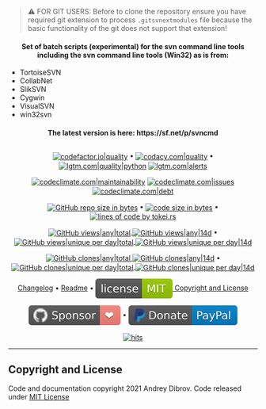 > :warning: FOR GIT USERS: Before to clone the repository ensure you have required git extension to process `.gitsvnextmodules` file because the basic functionality of the git does not support that extension!

<h4 align="center">Set of batch scripts (experimental) for the svn command line tools including
the svn command line tools (Win32) as is from:</h4>
<ul>
<li>TortoiseSVN</li>
<li>CollabNet</li>
<li>SlikSVN</li>
<li>Cygwin</li>
<li>VisualSVN</li>
<li>win32svn</li>
</ul>

<h4 align="center">The latest version is here: https://sf.net/p/svncmd</h4>

##

<p align="center">
  <a href="https://www.codefactor.io/repository/github/andry81/svncmd"><img src="https://img.shields.io/codefactor/grade/github/andry81/svncmd?label=quality&logo=codefactor" valign="middle" alt="codefactor.io|quality" /></a>
  <!-- <a href="https://www.codefactor.io/repository/github/andry81/svncmd"><img src="https://www.codefactor.io/repository/github/andry81/svncmd/badge" valign="middle" alt="codefactor.io|quality" /></a> -->
• <a href="https://www.codacy.com/gh/andry81/svncmd/dashboard?utm_source=github.com&amp;utm_medium=referral&amp;utm_content=andry81/svncmd&amp;utm_campaign=Badge_Grade"><img src="https://img.shields.io/codacy/grade/fbda77985c50456aab14d52d41570889?label=quality&logo=codacy" valign="middle" alt="codacy.com|quality" /></a>
<!-- • <a href="https://www.codacy.com/gh/andry81/svncmd/dashboard?utm_source=github.com&amp;utm_medium=referral&amp;utm_content=andry81/svncmd&amp;utm_campaign=Badge_Grade"><img src="https://app.codacy.com/project/badge/Grade/fbda77985c50456aab14d52d41570889" valign="middle" alt="codacy.com|quality" /></a> -->
<!-- -->
• <a href="https://lgtm.com/projects/g/andry81/svncmd/context:python"><img src="https://img.shields.io/lgtm/grade/python/g/andry81/svncmd.svg?label=quality: python&logo=lgtm" valign="middle" alt="lgtm.com|quality|python" /></a>
  <a href="https://lgtm.com/projects/g/andry81/svncmd/alerts"><img src="https://img.shields.io/lgtm/alerts/github/andry81/svncmd?label=alerts&logo=lgtm" valign="middle" alt="lgtm.com|alerts" /></a>
<!-- -->
</p>

<!-- -->
<p align="center">
  <a href="https://codeclimate.com/github/andry81/svncmd/maintainability"><img src="https://api.codeclimate.com/v1/badges/3ba9415721d7f3bfafec/maintainability?logo=codeclimate" valign="middle" alt="codeclimate.com|maintainability" /></a>
  <a href="https://codeclimate.com/github/andry81/svncmd/issues"><img src="https://img.shields.io/codeclimate/issues/andry81/svncmd?logo=codeclimate" valign="middle" alt="codeclimate.com|issues" /></a>
  <a href="https://codeclimate.com/github/andry81/svncmd/trends/technical_debt"><img src="https://img.shields.io/codeclimate/tech-debt/andry81/svncmd?logo=codeclimate" valign="middle" alt="codeclimate.com|debt" /></a>
</p>
<!-- -->

<p align="center">
  <a href="#"><img src="https://img.shields.io/github/repo-size/andry81/svncmd?logo=github" valign="middle" alt="GitHub repo size in bytes" /></a>
• <a href="#"><img src="https://img.shields.io/github/languages/code-size/andry81/svncmd?logo=github" valign="middle" alt="code size in bytes" /></a>
• <a href="https://github.com/XAMPPRocky/tokei"><img src="https://tokei.rs/b1/github/andry81/svncmd?category=code" valign="middle" alt="lines of code by tokei.rs" /></a>
<!-- -- >
• <a href="https://github.com/XAMPPRocky/tokei"><img src="https://img.shields.io/tokei/lines/github/andry81/svncmd?logo=tokei" valign="middle" alt="total lines by tokei.rs" /></a>
<!-- -->
</p>

<p align="center">
  <a href="https://github.com/andry81/svncmd--gh-stats/commits/master/traffic/views">
    <img src="https://img.shields.io/badge/dynamic/json?color=success&label=Github%20views|all&query=count&url=https://github.com/andry81/svncmd--gh-stats/raw/master/traffic/views/latest-accum.json?raw=True&logo=github" valign="middle" alt="GitHub views|any|total" />
    <img src="https://img.shields.io/badge/dynamic/json?color=success&label=14d&query=count&url=https://github.com/andry81/svncmd--gh-stats/raw/master/traffic/views/latest.json?raw=True" valign="middle" alt="GitHub views|any|14d" /></a>
• <a href="https://github.com/andry81/svncmd--gh-stats/commits/master/traffic/views">
    <img src="https://img.shields.io/badge/dynamic/json?color=success&label=Github%20views|unq&query=uniques&url=https://github.com/andry81/svncmd--gh-stats/raw/master/traffic/views/latest-accum.json?raw=True&logo=github" valign="middle" alt="GitHub views|unique per day|total" />
    <img src="https://img.shields.io/badge/dynamic/json?color=success&label=14d&query=uniques&url=https://github.com/andry81/svncmd--gh-stats/raw/master/traffic/views/latest.json?raw=True" valign="middle" alt="GitHub views|unique per day|14d" /></a>
</p>

<p align="center">
  <a href="https://github.com/andry81/svncmd--gh-stats/commits/master/traffic/clones">
    <img src="https://img.shields.io/badge/dynamic/json?color=success&label=Github%20clones|all&query=count&url=https://github.com/andry81/svncmd--gh-stats/raw/master/traffic/clones/latest-accum.json?raw=True&logo=github" valign="middle" alt="GitHub clones|any|total" />
    <img src="https://img.shields.io/badge/dynamic/json?color=success&label=14d&query=count&url=https://github.com/andry81/svncmd--gh-stats/raw/master/traffic/clones/latest.json?raw=True" valign="middle" alt="GitHub clones|any|14d" /></a>
• <a href="https://github.com/andry81/svncmd--gh-stats/commits/master/traffic/clones">
    <img src="https://img.shields.io/badge/dynamic/json?color=success&label=Github%20clones|unq&query=uniques&url=https://github.com/andry81/svncmd--gh-stats/raw/master/traffic/clones/latest-accum.json?raw=True&logo=github" valign="middle" alt="GitHub clones|unique per day|total" />
    <img src="https://img.shields.io/badge/dynamic/json?color=success&label=14d&query=uniques&url=https://github.com/andry81/svncmd--gh-stats/raw/master/traffic/clones/latest.json?raw=True" valign="middle" alt="GitHub clones|unique per day|14d" /></a>
</p>

<p align="center">
  <a href="https://github.com/andry81/svncmd/blob/trunk/changelog.txt">Changelog</a>
• <a href="https://github.com/andry81/svncmd/blob/trunk/README_EN.txt">Readme</a>
• <a href="#copyright-and-license"><img src="https://github.com/andry81/andry81/raw/main/badges/mit-license.svg" valign="middle" alt="copyright and license" />&nbsp;Copyright and License</a>
</p>

<p align="center">
  <a href="https://github.com/sponsors/andry81"><img src="https://github.com/andry81/andry81/raw/main/badges/github-sponsor.svg" valign="middle" alt="github sponsor" /></a> •
  <a href="https://www.paypal.com/cgi-bin/webscr?item_name=Donation+to+svncmd&cmd=_donations&business=andry%40inbox.ru"><img src="https://github.com/andry81/andry81/raw/main/badges/paypal-donate.svg" valign="middle" alt="paypal donate" /></a>
</p>

<!-- -->
<p align="center">
  <a href="#"><img src="https://hits.seeyoufarm.com/api/count/incr/badge.svg?url=https%3A%2F%2Fgithub.com%2Fandry81%2Fsvncmd&count_bg=%2379C83D&title_bg=%23555555&icon=&icon_color=%23E7E7E7&title=hits&edge_flat=false" valign="middle" alt="hits" /></a>
</p>
<!-- -->

---

## Copyright and License<a name="copyright-and-license"></a>

Code and documentation copyright 2021 Andrey Dibrov. Code released under [MIT License](https://github.com/andry81/svncmd/blob/trunk/license.txt)
